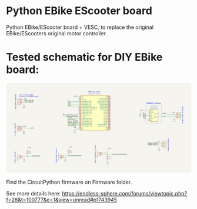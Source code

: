# Python EBike EScooter board
Python EBike/EScooter board + VESC, to replace the original EBike/EScooters original motor controller.

# Tested schematic for DIY EBike board:
![Schematic](./hardware/schematic.png)

Find the CircuitPython firmware on Firmware folder.

See more details here: https://endless-sphere.com/forums/viewtopic.php?f=28&t=100777&e=1&view=unread#p1743945
